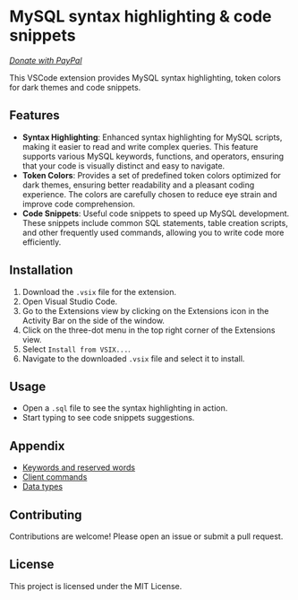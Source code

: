 # MySQL syntax highlighting & code snippets

_[Donate with PayPal](https://paypal.me/zendobk)_

This VSCode extension provides MySQL syntax highlighting, token colors for dark themes and code snippets.

## Features

- **Syntax Highlighting**: Enhanced syntax highlighting for MySQL scripts, making it easier to read and write complex queries. This feature supports various MySQL keywords, functions, and operators, ensuring that your code is visually distinct and easy to navigate.
- **Token Colors**: Provides a set of predefined token colors optimized for dark themes, ensuring better readability and a pleasant coding experience. The colors are carefully chosen to reduce eye strain and improve code comprehension.
- **Code Snippets**: Useful code snippets to speed up MySQL development. These snippets include common SQL statements, table creation scripts, and other frequently used commands, allowing you to write code more efficiently.

## Installation

1. Download the `.vsix` file for the extension.
2. Open Visual Studio Code.
3. Go to the Extensions view by clicking on the Extensions icon in the Activity Bar on the side of the window.
4. Click on the three-dot menu in the top right corner of the Extensions view.
5. Select `Install from VSIX...`.
6. Navigate to the downloaded `.vsix` file and select it to install.

## Usage

- Open a `.sql` file to see the syntax highlighting in action.
- Start typing to see code snippets suggestions.

## Appendix

- [Keywords and reserved words](https://dev.mysql.com/doc/mysqld-version-reference/en/keywords-8-4.html)
- [Client commands](https://dev.mysql.com/doc/refman/8.4/en/mysql-commands.html)
- [Data types](https://www.w3schools.com/mysql/mysql_datatypes.asp)

## Contributing

Contributions are welcome! Please open an issue or submit a pull request.

## License

This project is licensed under the MIT License.

